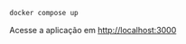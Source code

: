 

```bash
docker compose up
```

Acesse a aplicação em [http://localhost:3000](http://localhost:3000)
